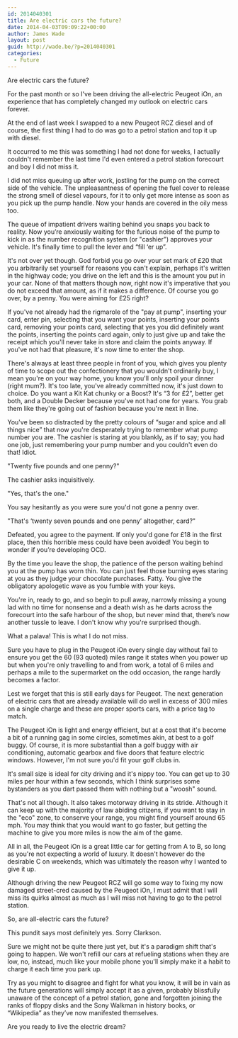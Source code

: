 ```yaml
---
id: 2014040301
title: Are electric cars the future?
date: 2014-04-03T09:09:22+00:00
author: James Wade
layout: post
guid: http://wade.be/?p=2014040301
categories:
  - Future
---
```

Are electric cars the future?

For the past month or so I've been driving the all-electric Peugeot iOn, an experience that has completely changed my outlook on electric cars forever.

<!--more-->

At the end of last week I swapped to a new Peugeot RCZ diesel and of course, the first thing I had to do was go to a petrol station and top it up with diesel.

It occurred to me this was something I had not done for weeks, I actually couldn't remember the last time I'd even entered a petrol station forecourt and boy I did not miss it.

I did not miss queuing up after work, jostling for the pump on the correct side of the vehicle. The unpleasantness of opening the fuel cover to release the strong smell of diesel vapours, for it to only get more intense as soon as you pick up the pump handle. Now your hands are covered in the oily mess too.

The queue of impatient drivers waiting behind you snaps you back to reality. Now you’re anxiously waiting for the furious noise of the pump to kick in as the number recognition system (or "cashier") approves your vehicle. It's finally time to pull the lever and “fill ‘er up”.

It's not over yet though. God forbid you go over your set mark of £20 that you arbitrarily set yourself for reasons you can't explain, perhaps it's written in the highway code; you drive on the left and this is the amount you put in your car. None of that matters though now, right now it's imperative that you do not exceed that amount, as if it makes a difference. Of course you go over, by a penny. You were aiming for £25 right?

If you've not already had the rigmarole of the "pay at pump", inserting your card, enter pin, selecting that you want your points, inserting your points card, removing your points card, selecting that yes you did definitely want the points, inserting the points card again, only to just give up and take the receipt which you'll never take in store and claim the points anyway. If you've not had that pleasure, it's now time to enter the shop.

There's always at least three people in front of you, which gives you plenty of time to scope out the confectionery that you wouldn't ordinarily buy, I mean you're on your way home, you know you'll only spoil your dinner (right mum?). It's too late, you've already committed now, it's just down to choice. Do you want a Kit Kat chunky or a Boost? It's “3 for £2”, better get both, and a Double Decker because you've not had one for years. You grab them like they're going out of fashion because you're next in line.

You've been so distracted by the pretty colours of “sugar and spice and all things nice” that now you're desperately trying to remember what pump number you are. The cashier is staring at you blankly, as if to say; you had one job, just remembering your pump number and you couldn't even do that! Idiot.

"Twenty five pounds and one penny?"

The cashier asks inquisitively.

"Yes, that's the one."

You say hesitantly as you were sure you'd not gone a penny over.

"That's ‘twenty seven pounds and one penny’ altogether, card?"

Defeated, you agree to the payment. If only you'd gone for £18 in the first place, then this horrible mess could have been avoided! You begin to wonder if you’re developing OCD.

By the time you leave the shop, the patience of the person waiting behind you at the pump has worn thin. You can just feel those burning eyes staring at you as they judge your chocolate purchases. Fatty. You give the obligatory apologetic wave as you fumble with your keys.

You're in, ready to go, and so begin to pull away, narrowly missing a young lad with no time for nonsense and a death wish as he darts across the forecourt into the safe harbour of the shop, but never mind that, there’s now another tussle to leave. I don't know why you're surprised though.

What a palava! This is what I do not miss.

Sure you have to plug in the Peugeot iOn every single day without fail to ensure you get the 60 (93 quoted) miles range it states when you power up but when you're only travelling to and from work, a total of 6 miles and perhaps a mile to the supermarket on the odd occasion, the range hardly becomes a factor.

Lest we forget that this is still early days for Peugeot. The next generation of electric cars that are already available will do well in excess of 300 miles on a single charge and these are proper sports cars, with a price tag to match.

The Peugeot iOn is light and energy efficient, but at a cost that it's become a bit of a running gag in some circles, sometimes akin, at best to a golf buggy. Of course, it is more substantial than a golf buggy with air conditioning, automatic gearbox and five doors that feature electric windows. However, I'm not sure you'd fit your golf clubs in.

It's small size is ideal for city driving and it's nippy too. You can get up to 30 miles per hour within a few seconds, which I think surprises some bystanders as you dart passed them with nothing but a "woosh" sound.

That's not all though. It also takes motorway driving in its stride. Although it can keep up with the majority of law abiding citizens, if you want to stay in the "eco" zone, to conserve your range, you might find yourself around 65 mph. You may think that you would want to go faster, but getting the machine to give you more miles is now the aim of the game.

All in all, the Peugeot iOn is a great little car for getting from A to B, so long as you're not expecting a world of luxury. It doesn't however do the desirable C on weekends, which was ultimately the reason why I wanted to give it up.

Although driving the new Peugeot RCZ will go some way to fixing my now damaged street-cred caused by the Peugeot iOn, I must admit that I will miss its quirks almost as much as I will miss not having to go to the petrol station.

So, are all-electric cars the future?

This pundit says most definitely yes. Sorry Clarkson.

Sure we might not be quite there just yet, but it's a paradigm shift that's going to happen. We won't refill our cars at refueling stations when they are low, no, instead, much like your mobile phone you'll simply make it a habit to charge it each time you park up.

Try as you might to disagree and fight for what you know, it will be in vain as the future generations will simply accept it as a given, probably blissfully unaware of the concept of a petrol station, gone and forgotten joining the ranks of floppy disks and the Sony Walkman in history books, or “Wikipedia” as they’ve now manifested themselves.

Are you ready to live the electric dream?
